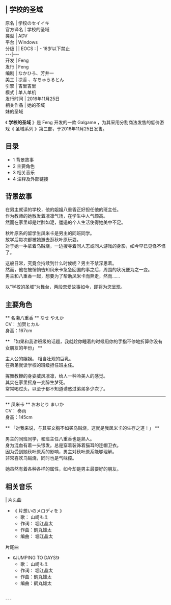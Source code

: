 |  学校的圣域  
---  
原名  |  学校のセイイキ   
官方译名  |  学校的圣域   
类型  |  ADV   
平台  |  Windows   
分级  |  |  EOCS  :  |  \- 18岁以下禁止   
---|---  
开发  |  Feng   
发行  |  Feng   
编剧  |  なかひろ、芳井一   
美工  |  凉香  、なちゅらるとん   
引擎  |  吉里吉里   
模式  |  单人单机   
发行时间  |  2016年11月25日   
相关作品  |  她的圣域    
妹的圣域  
  
《 **学校的圣域** 》是  Feng  开发的一款  Galgame  ，为其采用分割商法发售的低价游戏《  圣域系列
》第三部，于2016年11月25日发售。

##  目录

  * 1  背景故事 
  * 2  主要角色 
  * 3  相关音乐 
  * 4  注释及外部链接 

##  背景故事

  
在男主就读的学校，他的姐姐八重香正好担任他的班主任。  
作为教师的她散发着凛凛气场，在学生中人气颇高。  
然而在家里却是烂醉如泥，邋遢的个人生活使得她美中不足。  
  
秋叶原系的留学生凤米卡是男主的同班同学。  
放学后每次都被她邀去逛秋叶原玩耍。  
对于她一手拿着乌贼烧，一边搜寻着同人志或同人游戏的身影，如今早已见怪不怪了。  
  
这般日常，究竟会持续到什么时候呢？男主不禁深思着。  
然而，他在被悄悄告知凤米卡急急回国的事之后，周围的状况便为之一变。  
男主和八重香一起，想要为了帮助凤米卡而奔走，然而……  
  
以“学校的圣域”为舞台，两段恋爱故事如今，即将为您呈现。  

##  主要角色

** 名濑八重香  ** なせ やえか  
CV：  加贺ヒカル  
身高：167cm

** 「如果和我讲班级的话题，我就趁你睡着的时候用你的手指不停地折算你没有女朋友的年份」  **  
  
主人公的姐姐。 相当壮观的巨乳。  
在弟弟就读学校的班级担任班主任。  
  
挥舞教鞭的身姿威风凛凛，给人一种冷美人的感觉。  
其实在家里摇身一变醉生梦死。  
常常喝过头，以至于都不知道诱惑过弟弟多少次了。

* * *

** 凤米卡  ** おおとり まいか  
CV：  奏雨  
身高：145cm

** 「对我来说，与其买文胸不如买乌贼烧，这就是我凤米卡的生存之道！」  **  
  
男主的同班同学，和班主任八重香也是熟人。  
身为混血有着一头银发。总是穿着装饰着猫耳的连帽卫衣。  
因为受到她秋叶原系的影响，男主对秋叶原系能够理解。  
非常喜欢乌贼烧，同时也是气味控。  
  
她虽然有着各种各样的属性，如今却是男主最要好的朋友。

##  相关音乐

|  片头曲  </br>

  * 《  片想いのメロディを  》 
    * 歌：  山崎もえ 
    * 作词：  堀江晶太 
    * 作曲：鹤丸雄太 
    * 编曲：  堀江晶太 

片尾曲  </br>

  * 《JUMPING TO DAYS!》 
    * 歌：  山崎もえ 
    * 作词：  堀江晶太 
    * 作曲：鹤丸雄太 
    * 编曲：鹤丸雄太 

</br>  
---  
  